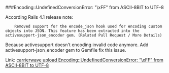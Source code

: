 ###Encoding::UndefinedConversionError: "\xFF" from ASCII-8BIT to UTF-8

According Rails 4.1 release note:

```
    Removed support for the encode_json hook used for encoding custom objects into JSON. This feature has been extracted into the activesupport-json_encoder gem. (Related Pull Request / More Details)

```

Because activesupport doesn't encoding invalid code anymore. Add activesupport-json_encoder gem to Gemfile fix this issue.

Link: [carrierwave upload Encoding::UndefinedConversionError: “\xFF” from ASCII-8BIT to UTF-8](http://stackoverflow.com/questions/24164205/carrierwave-upload-encodingundefinedconversionerror-xff-from-ascii-8bit-to)

